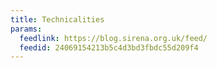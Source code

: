 ```yaml
---
title: Technicalities
params:
  feedlink: https://blog.sirena.org.uk/feed/
  feedid: 24069154213b5c4d3bd3fbdc55d209f4
---
```

